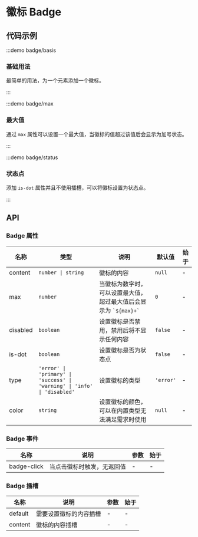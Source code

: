 # 徽标 Badge

## 代码示例

:::demo badge/basis

### 基础用法

最简单的用法，为一个元素添加一个徽标。

:::

:::demo badge/max

### 最大值

通过 `max` 属性可以设置一个最大值，当徽标的值超过该值后会显示为加号状态。

:::

:::demo badge/status

### 状态点

添加 `is-dot` 属性并且不使用插槽，可以将徽标设置为状态点。

:::

## API

### Badge 属性

| 名称     | 类型                                                                     | 说明                                                                 | 默认值    | 始于 |
| -------- | ------------------------------------------------------------------------ | -------------------------------------------------------------------- | --------- | ---- |
| content  | `number \| string`                                                       | 徽标的内容                                                           | `null`    | -    |
| max      | `number`                                                                 | 当徽标为数字时，可以设置最大值，超过最大值后会显示为 `` `${max}+` `` | `0`       | -    |
| disabled | `boolean`                                                                | 设置徽标是否禁用，禁用后将不显示任何内容                             | `false`   | -    |
| is-dot   | `boolean`                                                                | 设置徽标是否为状态点                                                 | `false`   | -    |
| type     | `'error' \| 'primary' \| 'success' \| 'warning' \| 'info' \| 'disabled'` | 设置徽标的类型                                                       | `'error'` | -    |
| color    | `string`                                                                 | 设置徽标的颜色，可以在内置类型无法满足需求时使用                     | `null`    | -    |

### Badge 事件

| 名称        | 说明                       | 参数 | 始于 |
| ----------- | -------------------------- | ---- | ---- |
| badge-click | 当点击徽标时触发，无返回值 | -    | -    |

### Badge 插槽

| 名称    | 说明                   | 参数 | 始于 |
| ------- | ---------------------- | ---- | ---- |
| default | 需要设置徽标的内容插槽 | -    | -    |
| content | 徽标的内容插槽         | -    | -    |
